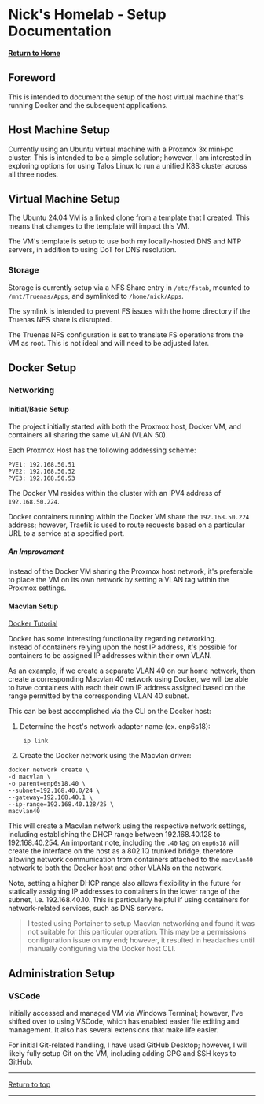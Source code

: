 # Nick's Homelab - Setup Documentation

**[Return to Home](/README.md)**

## Foreword

This is intended to document the setup of the host virtual machine that's
running Docker and the subsequent applications.

## Host Machine Setup

Currently using an Ubuntu virtual machine with a Proxmox 3x mini-pc cluster.
This is intended to be a simple solution; however, I am interested in exploring
options for using Talos Linux to run a unified K8S cluster across all three
nodes.

## Virtual Machine Setup

The Ubuntu 24.04 VM is a linked clone from a template that I created.
This means that changes to the template will impact this VM.

The VM's template is setup to use both my locally-hosted DNS and NTP servers, in
addition to using DoT for DNS resolution.

### Storage

Storage is currently setup via a NFS Share entry in `/etc/fstab`, mounted to `/mnt/Truenas/Apps`, and
symlinked to `/home/nick/Apps`.

The symlink is intended to prevent FS issues with the home directory if the
Truenas NFS share is disrupted.

The Truenas NFS configuration is set to translate FS operations from the VM as
root. This is not ideal and will need to be adjusted later.

## Docker Setup

### Networking

#### Initial/Basic Setup

The project initially started with both the Proxmox host, Docker VM, and
containers all sharing the same VLAN (VLAN 50).

Each Proxmox Host has the following addressing scheme:

```text
PVE1: 192.168.50.51
PVE2: 192.168.50.52
PVE3: 192.168.50.53
```

The Docker VM resides within the cluster with an IPV4 address of
`192.168.50.224`.

Docker containers running within the Docker VM share the `192.168.50.224`
address; however, Traefik is used to route requests based on a particular URL to
a service at a specified port.

##### An Improvement

Instead of the Docker VM sharing the Proxmox host network, it's preferable to
place the VM on its own network by setting a VLAN tag within the Proxmox settings.

#### Macvlan Setup

[Docker Tutorial](https://docs.docker.com/engine/network/tutorials/macvlan/)

Docker has some interesting functionality regarding networking.  
Instead of containers relying upon the host IP address, it's possible for
containers to be assigned IP addresses within their own VLAN.

As an example, if we create a separate VLAN 40 on our home network, then create
a corresponding Macvlan 40 network using Docker, we will be able to have
containers with each their own IP address assigned based on the range permitted
by the corresponding VLAN 40 subnet.

This can be best accomplished via the CLI on the Docker host:

1. Determine the host's network adapter name (ex. enp6s18):

   ```console
    ip link
   ```

2. Create the Docker network using the Macvlan driver:

  ```console
  docker network create \
  -d macvlan \
  -o parent=enp6s18.40 \
  --subnet=192.168.40.0/24 \
  --gateway=192.168.40.1 \
  --ip-range=192.168.40.128/25 \
  macvlan40
  ```

  This will create a Macvlan network using the respective network settings,
  including establishing the DHCP range between 192.168.40.128 to
  192.168.40.254.
  An important note, including the `.40` tag on `enp6s18` will create the
  interface on the host as a 802.1Q trunked bridge, therefore allowing network
  communication from containers attached to the `macvlan40` network to both the
  Docker host and other VLANs on the network.

  Note, setting a higher DHCP range also allows flexibility in the future for
  statically assigning IP addresses to containers in the lower range of the
  subnet, i.e. 192.168.40.10. This is particularly helpful if using containers
  for network-related services, such as DNS servers.

  > I tested using Portainer to setup Macvlan networking and found it was not
  > suitable for this particular operation. This may be a permissions
  > configuration issue on my end; however, it resulted in headaches until
  > manually configuring via the Docker host CLI.

## Administration Setup

### VSCode

Initially accessed and managed VM via Windows Terminal; however, I've shifted
over to using VSCode, which has enabled easier file editing and management.
It also has several extensions that make life easier.

For initial Git-related handling, I have used GitHub Desktop; however, I will
likely fully setup Git on the VM, including adding GPG and SSH keys to GitHub.

----------

[Return to top](/SETUP.md)

----------
